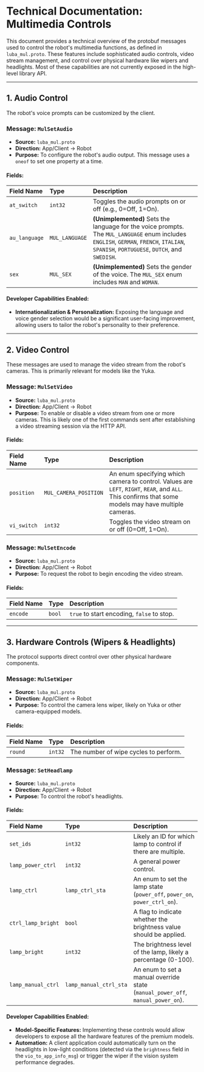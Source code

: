 # Technical Documentation: Multimedia Controls

This document provides a technical overview of the protobuf messages used to control the robot's multimedia functions, as defined in `luba_mul.proto`. These features include sophisticated audio controls, video stream management, and control over physical hardware like wipers and headlights. Most of these capabilities are not currently exposed in the high-level library API.

---

## 1. Audio Control

The robot's voice prompts can be customized by the client.

### Message: `MulSetAudio`

-   **Source:** `luba_mul.proto`
-   **Direction:** App/Client -> Robot
-   **Purpose:** To configure the robot's audio output. This message uses a `oneof` to set one property at a time.

#### Fields:

| Field Name    | Type           | Description                                                                                                                                                             |
| :------------ | :------------- | :---------------------------------------------------------------------------------------------------------------------------------------------------------------------- |
| `at_switch`   | `int32`        | Toggles the audio prompts on or off (e.g., 0=Off, 1=On).                                                                                                                |
| `au_language` | `MUL_LANGUAGE` | **(Unimplemented)** Sets the language for the voice prompts. The `MUL_LANGUAGE` enum includes `ENGLISH`, `GERMAN`, `FRENCH`, `ITALIAN`, `SPANISH`, `PORTUGUESE`, `DUTCH`, and `SWEDISH`. |
| `sex`         | `MUL_SEX`      | **(Unimplemented)** Sets the gender of the voice. The `MUL_SEX` enum includes `MAN` and `WOMAN`.                                                                        |

#### Developer Capabilities Enabled:

-   **Internationalization & Personalization:** Exposing the language and voice gender selection would be a significant user-facing improvement, allowing users to tailor the robot's personality to their preference.

---

## 2. Video Control

These messages are used to manage the video stream from the robot's cameras. This is primarily relevant for models like the Yuka.

### Message: `MulSetVideo`

-   **Source:** `luba_mul.proto`
-   **Direction:** App/Client -> Robot
-   **Purpose:** To enable or disable a video stream from one or more cameras. This is likely one of the first commands sent after establishing a video streaming session via the HTTP API.

#### Fields:

| Field Name  | Type                  | Description                                                                                                                                                                                                    |
| :---------- | :-------------------- | :------------------------------------------------------------------------------------------------------------------------------------------------------------------------------------------------------------- |
| `position`  | `MUL_CAMERA_POSITION` | An enum specifying which camera to control. Values are `LEFT`, `RIGHT`, `REAR`, and `ALL`. This confirms that some models may have multiple cameras.                                                            |
| `vi_switch` | `int32`               | Toggles the video stream on or off (0=Off, 1=On).                                                                                                                                                              |

### Message: `MulSetEncode`

-   **Source:** `luba_mul.proto`
-   **Direction:** App/Client -> Robot
-   **Purpose:** To request the robot to begin encoding the video stream.

#### Fields:

| Field Name | Type | Description |
| :--- | :--- | :--- |
| `encode` | `bool` | `true` to start encoding, `false` to stop. |

---

## 3. Hardware Controls (Wipers & Headlights)

The protocol supports direct control over other physical hardware components.

### Message: `MulSetWiper`

-   **Source:** `luba_mul.proto`
-   **Direction:** App/Client -> Robot
-   **Purpose:** To control the camera lens wiper, likely on Yuka or other camera-equipped models.

#### Fields:

| Field Name | Type    | Description                               |
| :--------- | :------ | :---------------------------------------- |
| `round`    | `int32` | The number of wipe cycles to perform.     |

### Message: `SetHeadlamp`

-   **Source:** `luba_mul.proto`
-   **Direction:** App/Client -> Robot
-   **Purpose:** To control the robot's headlights.

#### Fields:

| Field Name           | Type                   | Description                                                                                                 |
| :------------------- | :--------------------- | :---------------------------------------------------------------------------------------------------------- |
| `set_ids`            | `int32`                | Likely an ID for which lamp to control if there are multiple.                                               |
| `lamp_power_ctrl`    | `int32`                | A general power control.                                                                                    |
| `lamp_ctrl`          | `lamp_ctrl_sta`        | An enum to set the lamp state (`power_off`, `power_on`, `power_ctrl_on`).                                   |
| `ctrl_lamp_bright`   | `bool`                 | A flag to indicate whether the brightness value should be applied.                                          |
| `lamp_bright`        | `int32`                | The brightness level of the lamp, likely a percentage (0-100).                                              |
| `lamp_manual_ctrl`   | `lamp_manual_ctrl_sta` | An enum to set a manual override state (`manual_power_off`, `manual_power_on`).                             |

#### Developer Capabilities Enabled:

-   **Model-Specific Features:** Implementing these controls would allow developers to expose all the hardware features of the premium models.
-   **Automation:** A client application could automatically turn on the headlights in low-light conditions (detected via the `brightness` field in the `vio_to_app_info_msg`) or trigger the wiper if the vision system performance degrades.
